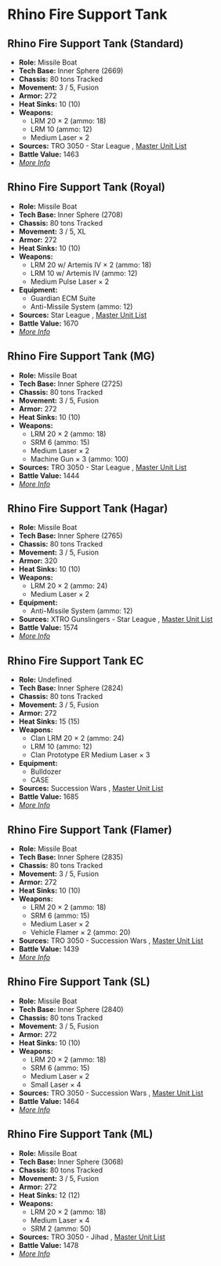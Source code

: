 # Rhino Fire Support Tank 

## Rhino Fire Support Tank (Standard) 

- **Role:** Missile Boat 
- **Tech Base:** Inner Sphere (2669) 
- **Chassis:** 80 tons Tracked 
- **Movement:** 3 / 5, Fusion 
- **Armor:** 272 
- **Heat Sinks:** 10 (10) 
- **Weapons:** 
  - LRM 20 × 2 (ammo: 18) 
  - LRM 10 (ammo: 12) 
  - Medium Laser × 2 
- **Sources:** TRO 3050 - Star League , [Master Unit List](http://masterunitlist.info/Unit/Details/4913/rhino-fire-support-tank-standard) 
- **Battle Value:** 1463 
- [*More Info*](rhino_fire_support_tank/rhino_fire_support_tank_standard.md) 

## Rhino Fire Support Tank (Royal) 

- **Role:** Missile Boat 
- **Tech Base:** Inner Sphere (2708) 
- **Chassis:** 80 tons Tracked 
- **Movement:** 3 / 5, XL 
- **Armor:** 272 
- **Heat Sinks:** 10 (10) 
- **Weapons:** 
  - LRM 20 w/ Artemis IV × 2 (ammo: 18) 
  - LRM 10 w/ Artemis IV (ammo: 12) 
  - Medium Pulse Laser × 2 
- **Equipment:** 
  - Guardian ECM Suite 
  - Anti-Missile System (ammo: 12) 
- **Sources:** Star League , [Master Unit List](http://masterunitlist.info/Unit/Details/2684/rhino-fire-support-tank-royal) 
- **Battle Value:** 1670 
- [*More Info*](rhino_fire_support_tank/rhino_fire_support_tank_royal.md) 

## Rhino Fire Support Tank (MG) 

- **Role:** Missile Boat 
- **Tech Base:** Inner Sphere (2725) 
- **Chassis:** 80 tons Tracked 
- **Movement:** 3 / 5, Fusion 
- **Armor:** 272 
- **Heat Sinks:** 10 (10) 
- **Weapons:** 
  - LRM 20 × 2 (ammo: 18) 
  - SRM 6 (ammo: 15) 
  - Medium Laser × 2 
  - Machine Gun × 3 (ammo: 100) 
- **Sources:** TRO 3050 - Star League , [Master Unit List](http://masterunitlist.info/Unit/Details/2682/rhino-fire-support-tank-mg) 
- **Battle Value:** 1444 
- [*More Info*](rhino_fire_support_tank/rhino_fire_support_tank_mg.md) 

## Rhino Fire Support Tank (Hagar) 

- **Role:** Missile Boat 
- **Tech Base:** Inner Sphere (2765) 
- **Chassis:** 80 tons Tracked 
- **Movement:** 3 / 5, Fusion 
- **Armor:** 320 
- **Heat Sinks:** 10 (10) 
- **Weapons:** 
  - LRM 20 × 2 (ammo: 24) 
  - Medium Laser × 2 
- **Equipment:** 
  - Anti-Missile System (ammo: 12) 
- **Sources:** XTRO Gunslingers - Star League , [Master Unit List](http://masterunitlist.info/Unit/Details/7327/rhino-fire-support-tank-hagar) 
- **Battle Value:** 1574 
- [*More Info*](rhino_fire_support_tank/rhino_fire_support_tank_hagar.md) 

## Rhino Fire Support Tank EC 

- **Role:** Undefined 
- **Tech Base:** Inner Sphere (2824) 
- **Chassis:** 80 tons Tracked 
- **Movement:** 3 / 5, Fusion 
- **Armor:** 272 
- **Heat Sinks:** 15 (15) 
- **Weapons:** 
  - Clan LRM 20 × 2 (ammo: 24) 
  - LRM 10 (ammo: 12) 
  - Clan Prototype ER Medium Laser × 3 
- **Equipment:** 
  - Bulldozer 
  - CASE 
- **Sources:** Succession Wars , [Master Unit List](http://masterunitlist.info/Unit/Details/7691/rhino-fire-support-tank-ec) 
- **Battle Value:** 1685 
- [*More Info*](rhino_fire_support_tank/rhino_fire_support_tank_ec.md) 

## Rhino Fire Support Tank (Flamer) 

- **Role:** Missile Boat 
- **Tech Base:** Inner Sphere (2835) 
- **Chassis:** 80 tons Tracked 
- **Movement:** 3 / 5, Fusion 
- **Armor:** 272 
- **Heat Sinks:** 10 (10) 
- **Weapons:** 
  - LRM 20 × 2 (ammo: 18) 
  - SRM 6 (ammo: 15) 
  - Medium Laser × 2 
  - Vehicle Flamer × 2 (ammo: 20) 
- **Sources:** TRO 3050 - Succession Wars , [Master Unit List](http://masterunitlist.info/Unit/Details/2681/rhino-fire-support-tank-flamer) 
- **Battle Value:** 1439 
- [*More Info*](rhino_fire_support_tank/rhino_fire_support_tank_flamer.md) 

## Rhino Fire Support Tank (SL) 

- **Role:** Missile Boat 
- **Tech Base:** Inner Sphere (2840) 
- **Chassis:** 80 tons Tracked 
- **Movement:** 3 / 5, Fusion 
- **Armor:** 272 
- **Heat Sinks:** 10 (10) 
- **Weapons:** 
  - LRM 20 × 2 (ammo: 18) 
  - SRM 6 (ammo: 15) 
  - Medium Laser × 2 
  - Small Laser × 4 
- **Sources:** TRO 3050 - Succession Wars , [Master Unit List](http://masterunitlist.info/Unit/Details/2685/rhino-fire-support-tank-sl) 
- **Battle Value:** 1464 
- [*More Info*](rhino_fire_support_tank/rhino_fire_support_tank_sl.md) 

## Rhino Fire Support Tank (ML) 

- **Role:** Missile Boat 
- **Tech Base:** Inner Sphere (3068) 
- **Chassis:** 80 tons Tracked 
- **Movement:** 3 / 5, Fusion 
- **Armor:** 272 
- **Heat Sinks:** 12 (12) 
- **Weapons:** 
  - LRM 20 × 2 (ammo: 18) 
  - Medium Laser × 4 
  - SRM 2 (ammo: 50) 
- **Sources:** TRO 3050 - Jihad , [Master Unit List](http://masterunitlist.info/Unit/Details/2683/rhino-fire-support-tank-ml) 
- **Battle Value:** 1478 
- [*More Info*](rhino_fire_support_tank/rhino_fire_support_tank_ml.md) 

